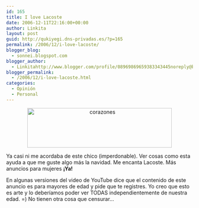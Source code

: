 ```yaml
---
id: 165
title: I love Lacoste
date: 2006-12-11T22:16:00+00:00
author: Linkita
layout: post
guid: http://qukiyegi.dns-privadas.es/?p=165
permalink: /2006/12/i-love-lacoste/
blogger_blog:
  - sonnei.blogspot.com
blogger_author:
  - Linkitahttp://www.blogger.com/profile/08969869659383343445noreply@blogger.com
blogger_permalink:
  - /2006/12/i-love-lacoste.html
categories:
  - Opinión
  - Personal
---
```

<div style="text-align: center;">
  <a href="http://www.flickr.com/photos/linkita/319927328/"><img src="http://static.flickr.com/136/319927328_16eeb110df_o.jpg" alt="corazones" border="0" height="107" width="390" /></a>
</div>

Ya casi ni me acordaba de este chico (imperdonable). Ver cosas como esta ayuda a que me guste algo más la navidad. Me encanta Lacoste. Más anuncios para mujeres <span style="font-weight: bold;">¡Ya!</span>

<div style="text-align: center;">
</div>

En algunas versiones del video de YouTube dice que el contenido de este anuncio es para mayores de edad y pide que te registres. Yo creo que esto es arte y lo deberíamos poder ver TODAS independientemente de nuestra edad. =) No tienen otra cosa que censurar&#8230;